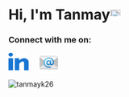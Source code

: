 <h1><strong>Hi, I'm Tanmay</a></strong><img src="https://raw.githubusercontent.com/syedareehaquasar/syedareehaquasar/master/gifs/Hi.gif" height="20px" width="20px"></h1>



<h3 align="left">Connect with me on:</h3>
<p align="left">
<a href="https://linkedin.com/in/tanmayk26" target="blank"><img src="https://github.com/tanmayk26/tanmayk26/blob/main/images/linked-in-alt.svg" align="center" alt="tanmayk26" height="35" width="40" /></a> 
  &nbsp; &nbsp; <a href="mailto:ktanmay.27@gmail.com" target="blank"><img align="top" src="https://github.com/tanmayk26/tanmayk26/blob/main/images/send-mail-2574 (1).png" alt="Mail" height="40" width="40" /></a> 









<div align="left"> 
    <img src="https://komarev.com/ghpvc/?username=tanmayk26" alt="tanmayk26"> 
</div>
<!--
**tanmayk26/tanmayk26** is a ✨ _special_ ✨ repository because its `README.md` (this file) appears on your GitHub profile.

Here are some ideas to get you started:

- 🔭 I’m currently working on ...
- 🌱 I’m currently learning ...
- 👯 I’m looking to collaborate on ...
- 🤔 I’m looking for help with ...
- 💬 Ask me about ...
- 📫 How to reach me: ...
- 😄 Pronouns: ...
- ⚡ Fun fact: ...
-->
